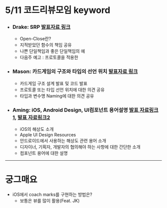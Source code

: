 # 5/11 코드리뷰모임 keyword

* ### Drake: SRP [발표자료 링크](https://github.com/DrakeYang/Codesquad_codereview/blob/master/CodeReview_Drake_20180511_SingleResponsibilityPrinciple.pdf)

	- Open-Close란?
	- 지적받았던 함수의 책임 공유
	- 나쁜 단일책임과 좋은 단일책임의 예
	- 다음주 예고 : 프로토콜을 적용한 

* ### Mason: 카드게임의 구조와 타입의 선언 위치 [발표자료 링크](https://github.com/myssun0325/WeeklyCodeReview/blob/master/cardgame180511.JPG)

	- 카드게임 구조 설계 발표 및 코드 발표
	- 프로토콜 또는 타입 선언 위치에 대한 의견 공유
	- 타입과 변수명 Naming에 대한 의견 공유

* ### Aming: iOS, Android Design, UI컴포넌트 용어설명 [발표 자료링크1](https://wiki.yuaming.com/ux-ui/components.html), [발표 자료링크2](https://wiki.yuaming.com/ux-ui/ios-android-design.html)

	- iOS의 해상도 소개
	- Apple UI Design Resources
	- 안드로이드에서 사용하는 해상도 관련 용어 소개
	- 디자이너, 기획자, 개발자의 협의해야 하는 사항에 대한 간단한 소개
	- 컴포넌트 용어에 대한 설명

---

# 궁그매요
- iOS에서 coach marks를 구현하는 방법은?
	- 보틍은 뷰를 많이 활용(Feat. JK)

